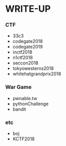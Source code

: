 # WRITE-UP

### CTF
- 33c3
- codegate2018
- codegate2019
- inctf2018
- n1ctf2018
- seccon2018
- tokyowesterns2018
- whitehatgrandprix2018

### War Game
- pwnable.tw
- pythonChallenge
- bandit

### etc
- boj
- KCTF2018
